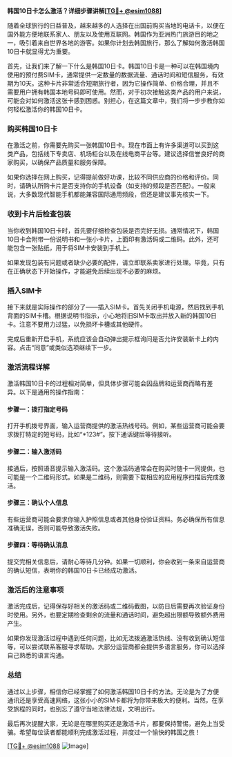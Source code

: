 **韩国10日卡怎么激活？详细步骤讲解[[TG💪+ @esim1088](https://t.me/s/esim1088)]**

随着全球旅行的日益普及，越来越多的人选择在出国前购买当地的电话卡，以便在国外能方便地联系家人、朋友以及使用互联网。韩国作为亚洲热门旅游目的地之一，吸引着来自世界各地的游客。如果你计划去韩国旅行，那么了解如何激活韩国10日卡就显得尤为重要。

首先，让我们来了解一下什么是韩国10日卡。韩国10日卡是一种可以在韩国境内使用的预付费SIM卡，通常提供一定数量的数据流量、通话时间和短信服务，有效期为10天。这种卡片非常适合短期旅行者，因为它操作简单、价格合理，并且不需要用户拥有韩国本地号码即可使用。然而，对于初次接触这类产品的用户来说，可能会对如何激活这张卡感到困惑。别担心，在这篇文章中，我们将一步步教你如何轻松激活你的韩国10日卡。

### **购买韩国10日卡**

在激活之前，你需要先购买一张韩国10日卡。现在市面上有许多渠道可以买到这类产品，包括线下专卖店、机场柜台以及在线电商平台等。建议选择信誉良好的商家购买，以确保产品质量和服务保障。

如果你选择在网上购买，记得提前做好功课，比较不同供应商的价格和评价。同时，请确认所购卡片是否支持你的手机设备（如支持的频段是否匹配）。一般来说，大多数现代智能手机都能兼容国际通用频段，但还是建议事先核实一下。

### **收到卡片后检查包装**

当你收到韩国10日卡时，首先要仔细检查包装是否完好无损。通常情况下，韩国10日卡会附带一份说明书和一张小卡片，上面印有激活码或二维码。此外，还可能包含一张贴纸，用于将SIM卡安装到手机上。

如果发现包装有问题或者缺少必要的配件，请立即联系卖家进行处理。毕竟，只有在正确状态下开始操作，才能避免后续出现不必要的麻烦。

### **插入SIM卡**

接下来就是实际操作的部分了——插入SIM卡。首先关闭手机电源，然后找到手机背面的SIM卡槽。根据说明书指示，小心地将旧SIM卡取出并放入新的韩国10日卡。注意不要用力过猛，以免损坏卡槽或其他硬件。

完成后重新开启手机，系统应该会自动弹出提示框询问是否允许安装新卡上的内容。点击“同意”或类似选项继续下一步。

### **激活流程详解**

激活韩国10日卡的过程相对简单，但具体步骤可能会因品牌和运营商而略有差异。以下是通用的操作指南：

#### **步骤一：拨打指定号码**
打开手机拨号界面，输入运营商提供的激活热线号码。例如，某些运营商可能会要求拨打特定的短号码，比如“*123#”。按下通话键后等待接听。

#### **步骤二：输入激活码**
接通后，按照语音提示输入激活码。这个激活码通常会在购买时随卡一同提供，也可能是一个二维码形式。如果是二维码，则需要下载相应的应用程序扫描后完成激活。

#### **步骤三：确认个人信息**
有些运营商可能会要求你输入护照信息或者其他身份验证资料。务必确保所有信息准确无误，否则可能导致激活失败。

#### **步骤四：等待确认消息**
提交完相关信息后，请耐心等待几分钟。如果一切顺利，你会收到一条来自运营商的确认短信，表明你的韩国10日卡已经成功激活。

### **激活后的注意事项**

激活完成后，记得保存好相关的激活码或二维码截图，以防日后需要再次验证身份时使用。另外，也要定期检查剩余的流量和通话时间，避免超出限额导致额外费用产生。

如果你发现激活过程中遇到任何问题，比如无法拨通激活热线、没有收到确认短信等，可以尝试联系客服寻求帮助。大部分运营商都会提供多语言服务，你可以选择自己熟悉的语言沟通。

### **总结**

通过以上步骤，相信你已经掌握了如何激活韩国10日卡的方法。无论是为了方便通讯还是享受高速网络，这张小小的SIM卡都将为你带来极大的便利。当然，在享受旅程的同时，也别忘了遵守当地法律法规，文明出行。

最后再次提醒大家，无论是在哪里购买还是激活卡片，都要保持警惕，避免上当受骗。希望每位读者都能顺利完成激活过程，并度过一个愉快的韩国之旅！

[[TG💪+ @esim1088](https://t.me/s/esim1088) ![Image](https://i.postimg.cc/4NQfJmqS/Snipaste-2025-05-13-00-14-12.png)]